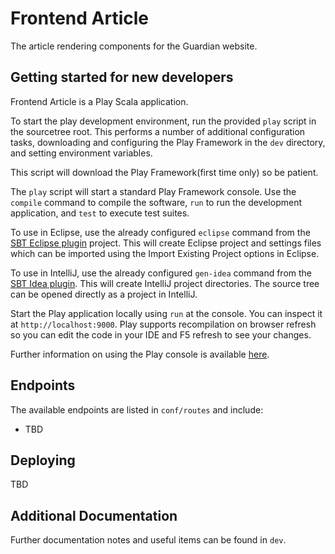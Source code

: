 Frontend Article
================

The article rendering components for the Guardian website.


Getting started for new developers
----------------------------------
Frontend Article is a Play Scala application.

To start the play development environment, run the provided `play` script
in the sourcetree root. This performs a number of additional configuration
tasks, downloading and configuring the Play Framework in the `dev` directory,
and setting environment variables.

This script will download the Play Framework(first time only) so be patient.

The `play` script will start a standard Play Framework console. Use the
`compile` command to compile the software, `run` to run the development
application, and `test` to execute test suites.

To use in Eclipse, use the already configured `eclipse` command from the 
[SBT Eclipse plugin][sbteclipse] project. This will create Eclipse project
and settings files which can be imported using the Import Existing Project
options in Eclipse.

To use in IntelliJ, use the already configured `gen-idea` command from the
[SBT Idea plugin][sbt-idea]. This will create IntelliJ project directories.
The source tree can be opened directly as a project in IntelliJ.

Start the Play application locally using `run` at the console. You can
inspect it at `http://localhost:9000`. Play supports recompilation on browser
refresh so you can edit the code in your IDE and F5 refresh to see your
changes.

Further information on using the Play console is available [here][play2-console].


Endpoints
---------
The available endpoints are listed in `conf/routes` and include:

* TBD


Deploying
---------
TBD


Additional Documentation
------------------------
Further documentation notes and useful items can be found in `dev`.


[sbt]: http://www.scala-sbt.org
[play2-console]: https://github.com/playframework/Play20/wiki/PlayConsole
[play2-wiki]: https://github.com/playframework/Play20/wiki
[sbteclipse]: https://github.com/typesafehub/sbteclipse
[sbt-idea]: https://github.com/mpeltonen/sbt-idea